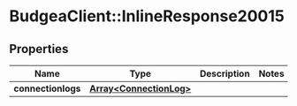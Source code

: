 # BudgeaClient::InlineResponse20015

## Properties
Name | Type | Description | Notes
------------ | ------------- | ------------- | -------------
**connectionlogs** | [**Array&lt;ConnectionLog&gt;**](ConnectionLog.md) |  | 


